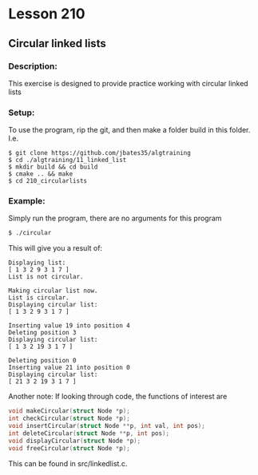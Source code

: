 # Lesson 210
## Circular linked lists
### Description:
This exercise is designed to provide practice working with circular linked lists

### Setup: 
To use the program, rip the git, and then make a folder build in this folder. I.e.
```
$ git clone https://github.com/jbates35/algtraining
$ cd ./algtraining/11_linked_list
$ mkdir build && cd build
$ cmake .. && make
$ cd 210_circularlists 
```
### Example:
Simply run the program, there are no arguments for this program
```bash
$ ./circular
```
This will give you a result of:
```
Displaying list:
[ 1 3 2 9 3 1 7 ]
List is not circular.

Making circular list now.
List is circular.
Displaying circular list:
[ 1 3 2 9 3 1 7 ]

Inserting value 19 into position 4
Deleting position 3
Displaying circular list:
[ 1 3 2 19 3 1 7 ]

Deleting position 0
Inserting value 21 into position 0
Displaying circular list:
[ 21 3 2 19 3 1 7 ]
```
Another note: If looking through code, the functions of interest are 
```c
void makeCircular(struct Node *p);
int checkCircular(struct Node *p);
void insertCircular(struct Node **p, int val, int pos);
int deleteCircular(struct Node **p, int pos);
void displayCircular(struct Node *p);
void freeCircular(struct Node *p);
```
This can be found in src/linkedlist.c. 